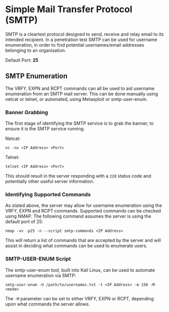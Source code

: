 # Simple Mail Transfer Protocol (SMTP)

SMTP is a cleartext protocol designed to send, receive and relay email to its intended recipient. In a penetration test SMTP can be used for username enumeration, in order to find potential usernames/email addresses belonging to an organisation.

Default Port: **25**

## SMTP Enumeration

The VRFY, EXPN and RCPT commands can all be used to aid username enumeration from an SMTP mail server. This can be done manually using netcat or telnet, or automated, using Metasploit or smtp-user-enum.

### Banner Grabbing

The first stage of identifying the SMTP service is to grab the banner, to ensure it is the SMTP service running.

Netcat:

`nc -nv <IP Address> <Port>`

Telnet:

`telnet <IP Address> <Port>`

This should result in the server responding with a `220` status code and potentially other useful server information.

### Identifying Supported Commands

As stated above, the server may allow for username enumeration using the VRFY, EXPN and RCPT commands. Supported commands can be checked using NMAP. The following command assumes the server is using the default port of 25:

`nmap -vv -p25 -n --script smtp-commands <IP Address>`

This will return a list of commands that are accepted by the server and will assist in deciding what commands can be used to enumerate users.

### SMTP-USER-ENUM Script

The smtp-user-enum tool, built into Kali Linux, can be used to automate username enumeration via SMTP:

`smtp-user-enum -U /path/to/usernames.txt -t <IP Address> -m 150 -M <mode>`

The `-M` parameter can be set to either VRFY, EXPN or RCPT, depending upon what commands the server allows.
